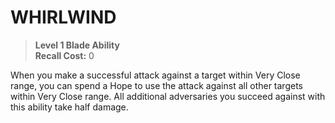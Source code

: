 ﻿---
tags:
  - Ability
  - CharacterOption
name: 'WHIRLWIND'
level: 1
domain: 'Blade'
type: 'Ability'
recall: '0'
description: 'When you make a successful attack against a target within Very Close range, you can spend a Hope to use the attack against all other targets within Very Close range. All additional adversaries you succeed against with this ability take half damage.'
---
# WHIRLWIND

> **Level 1 Blade Ability**  
> **Recall Cost:** 0

When you make a successful attack against a target within Very Close range, you can spend a Hope to use the attack against all other targets within Very Close range. All additional adversaries you succeed against with this ability take half damage.
